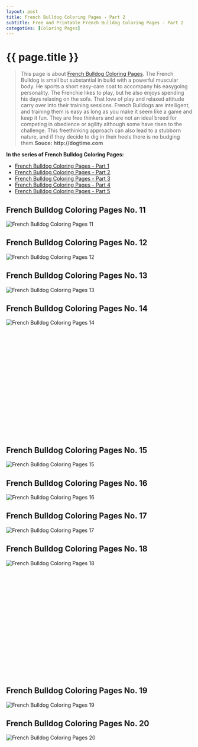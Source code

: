```yaml
---
layout: post
title: French Bulldog Coloring Pages - Part 2
subtitle: Free and Printable French Bulldog Coloring Pages - Part 2
categoties: [Coloring Pages]
---
```

{{ page.title }}
================
> This page is about [French Bulldog Coloring Pages](https://hoanghabelle.github.io/). The French Bulldog is small but substantial in build with a powerful muscular body. He sports a short easy-care coat to accompany his easygoing personality. The Frenchie likes to play, but he also enjoys spending his days relaxing on the sofa. That love of play and relaxed attitude carry over into their training sessions. French Bulldogs are intelligent, and training them is easy as long as you make it seem like a game and keep it fun. They are free thinkers and are not an ideal breed for competing in obedience or agility although some have risen to the challenge. This freethinking approach can also lead to a stubborn nature, and if they decide to dig in their heels there is no budging them.__Souce: http://dogtime.com__

**In the series of French Bulldog Coloring Pages:**

* [French Bulldog Coloring Pages - Part 1](https://hoanghabelle.github.io/2017/11/16/French-Bulldog-Coloring-Pages-part-1.html)
* [French Bulldog Coloring Pages - Part 2](https://hoanghabelle.github.io/2017/11/16/French-Bulldog-Coloring-Pages-part-2.html)
* [French Bulldog Coloring Pages - Part 3](https://hoanghabelle.github.io/2017/11/16/French-Bulldog-Coloring-Pages-part-3.html)
* [French Bulldog Coloring Pages - Part 4](https://hoanghabelle.github.io/2017/11/16/French-Bulldog-Coloring-Pages-part-4.html)
* [French Bulldog Coloring Pages - Part 5](https://hoanghabelle.github.io/2017/11/16/French-Bulldog-Coloring-Pages-part-5.html)
## French Bulldog Coloring Pages No. 11
![French Bulldog Coloring Pages 11](https://hoanghabelle.github.io/img2/French-Bulldog-Coloring-Pages%20(11).jpg "French Bulldog Coloring Pages 11")

## French Bulldog Coloring Pages No. 12
![French Bulldog Coloring Pages 12](https://hoanghabelle.github.io/img2/French-Bulldog-Coloring-Pages%20(12).jpg "French Bulldog Coloring Pages 12")

## French Bulldog Coloring Pages No. 13
![French Bulldog Coloring Pages 13](https://hoanghabelle.github.io/img2/French-Bulldog-Coloring-Pages%20(13).jpg "French Bulldog Coloring Pages 13")

## French Bulldog Coloring Pages No. 14
![French Bulldog Coloring Pages 14](https://hoanghabelle.github.io/img2/French-Bulldog-Coloring-Pages%20(14).jpg "French Bulldog Coloring Pages 14")

<script async src="//pagead2.googlesyndication.com/pagead/js/adsbygoogle.js"></script><!-- Texxtonly --><ins class="adsbygoogle" style="display:inline-block;width:336px;height:280px" data-ad-client="ca-pub-6753140515841889" data-ad-slot="3207852233"></ins><script>(adsbygoogle = window.adsbygoogle || []).push({}); </script>

## French Bulldog Coloring Pages No. 15
![French Bulldog Coloring Pages 15](https://hoanghabelle.github.io/img2/French-Bulldog-Coloring-Pages%20(15).jpg "French Bulldog Coloring Pages 15")

## French Bulldog Coloring Pages No. 16
![French Bulldog Coloring Pages 16](https://hoanghabelle.github.io/img2/French-Bulldog-Coloring-Pages%20(16).jpg "French Bulldog Coloring Pages 16")

## French Bulldog Coloring Pages No. 17
![French Bulldog Coloring Pages 17](https://hoanghabelle.github.io/img2/French-Bulldog-Coloring-Pages%20(17).jpg "French Bulldog Coloring Pages 17")

## French Bulldog Coloring Pages No. 18
![French Bulldog Coloring Pages 18](https://hoanghabelle.github.io/img2/French-Bulldog-Coloring-Pages%20(18).jpg "French Bulldog Coloring Pages 18")

<script async src="//pagead2.googlesyndication.com/pagead/js/adsbygoogle.js"></script><!-- Texxtonly --><ins class="adsbygoogle" style="display:inline-block;width:336px;height:280px" data-ad-client="ca-pub-6753140515841889" data-ad-slot="3207852233"></ins><script>(adsbygoogle = window.adsbygoogle || []).push({}); </script>

## French Bulldog Coloring Pages No. 19
![French Bulldog Coloring Pages 19](https://hoanghabelle.github.io/img2/French-Bulldog-Coloring-Pages%20(19).jpg "French Bulldog Coloring Pages 19")

## French Bulldog Coloring Pages No. 20
![French Bulldog Coloring Pages 20](https://hoanghabelle.github.io/img2/French-Bulldog-Coloring-Pages%20(20).jpg "French Bulldog Coloring Pages 20")

